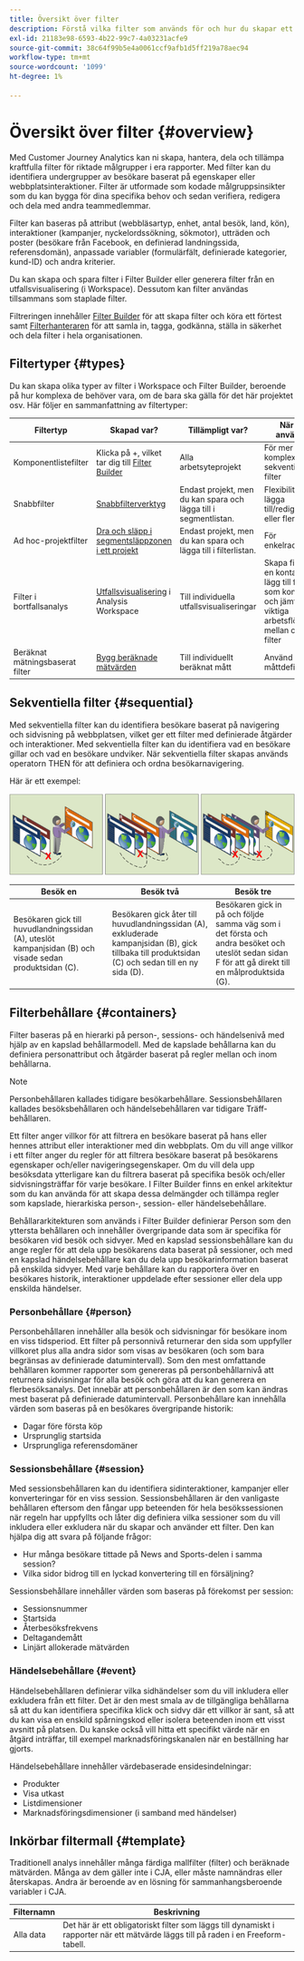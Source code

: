 ```yaml
---
title: Översikt över filter
description: Förstå vilka filter som används för och hur du skapar ett enkelt filter.
exl-id: 21183e98-6593-4b22-99c7-4a03231acfe9
source-git-commit: 38c64f99b5e4a0061ccf9afb1d5ff219a78aec94
workflow-type: tm+mt
source-wordcount: '1099'
ht-degree: 1%

---
```


# Översikt över filter {#overview}

Med Customer Journey Analytics kan ni skapa, hantera, dela och tillämpa kraftfulla filter för riktade målgrupper i era rapporter. Med filter kan du identifiera undergrupper av besökare baserat på egenskaper eller webbplatsinteraktioner. Filter är utformade som kodade målgruppsinsikter som du kan bygga för dina specifika behov och sedan verifiera, redigera och dela med andra teammedlemmar.

Filter kan baseras på attribut (webbläsartyp, enhet, antal besök, land, kön), interaktioner (kampanjer, nyckelordssökning, sökmotor), utträden och poster (besökare från Facebook, en definierad landningssida, referensdomän), anpassade variabler (formulärfält, definierade kategorier, kund-ID) och andra kriterier.

Du kan skapa och spara filter i Filter Builder eller generera filter från en utfallsvisualisering (i Workspace). Dessutom kan filter användas tillsammans som staplade filter.

Filtreringen innehåller [Filter Builder](/help/components/filters/create-filters.md) för att skapa filter och köra ett förtest samt [Filterhanteraren](/help/components/filters/manage-filters.md) för att samla in, tagga, godkänna, ställa in säkerhet och dela filter i hela organisationen.

## Filtertyper {#types}

Du kan skapa olika typer av filter i Workspace och Filter Builder, beroende på hur komplexa de behöver vara, om de bara ska gälla för det här projektet osv. Här följer en sammanfattning av filtertyper:

| Filtertyp | Skapad var? | Tillämpligt var? | När ska användas |
| --- | --- | --- | --- |
| Komponentlistefilter | Klicka på +, vilket tar dig till [Filter Builder](/help/components/filters/create-filters.md) | Alla arbetsyteprojekt | För mer komplexa filter, sekventiella filter |
| Snabbfilter | [Snabbfilterverktyg](/help/components/filters/quick-filters.md) | Endast projekt, men du kan spara och lägga till i segmentlistan. | Flexibilitet att lägga till/redigera en eller flera regler |
| Ad hoc-projektfilter | [Dra och släpp i segmentsläppzonen i ett projekt](/help/components/filters/ad-hoc-filters.md) | Endast projekt, men du kan spara och lägga till i filterlistan. | För enkelradsfilter |
| Filter i bortfallsanalys | [Utfallsvisualisering](/help/analysis-workspace/visualizations/fallout/compare-segments-fallout.md) i Analysis Workspace | Till individuella utfallsvisualiseringar | Skapa filter från en kontaktyta, lägg till filter som kontaktyta och jämför viktiga arbetsflöden mellan olika filter |
| Beräknat mätningsbaserat filter | [Bygg beräknade mätvärden](https://experienceleague.adobe.com/docs/analytics/components/calculated-metrics/calcmetric-workflow/metrics-with-segments.html) | Till individuellt beräknat mått | Använd filter i måttdefinitionen |

## Sekventiella filter {#sequential}

Med sekventiella filter kan du identifiera besökare baserat på navigering och sidvisning på webbplatsen, vilket ger ett filter med definierade åtgärder och interaktioner. Med sekventiella filter kan du identifiera vad en besökare gillar och vad en besökare undviker. När sekventiella filter skapas används operatorn THEN för att definiera och ordna besökarnavigering.

Här är ett exempel:

![](assets/sequential_fil.png)

| Besök en | Besök två | Besök tre |
| --- | --- | --- |
| Besökaren gick till huvudlandningssidan (A), uteslöt kampanjsidan (B) och visade sedan produktsidan (C). | Besökaren gick åter till huvudlandningssidan (A), exkluderade kampanjsidan (B), gick tillbaka till produktsidan (C) och sedan till en ny sida (D). | Besökaren gick in på och följde samma väg som i det första och andra besöket och uteslöt sedan sidan F för att gå direkt till en målproduktsida (G). |

## Filterbehållare {#containers}

Filter baseras på en hierarki på person-, sessions- och händelsenivå med hjälp av en kapslad behållarmodell. Med de kapslade behållarna kan du definiera personattribut och åtgärder baserat på regler mellan och inom behållarna.

>[!NOTE]
>Personbehållaren kallades tidigare besökarbehållare. Sessionsbehållaren kallades besöksbehållaren och händelsebehållaren var tidigare Träff-behållaren.

Ett filter anger villkor för att filtrera en besökare baserat på hans eller hennes attribut eller interaktioner med din webbplats. Om du vill ange villkor i ett filter anger du regler för att filtrera besökare baserat på besökarens egenskaper och/eller navigeringsegenskaper. Om du vill dela upp besöksdata ytterligare kan du filtrera baserat på specifika besök och/eller sidvisningsträffar för varje besökare. I Filter Builder finns en enkel arkitektur som du kan använda för att skapa dessa delmängder och tillämpa regler som kapslade, hierarkiska person-, session- eller händelsebehållare.

Behållararkitekturen som används i Filter Builder definierar Person som den yttersta behållaren och innehåller övergripande data som är specifika för besökaren vid besök och sidvyer. Med en kapslad sessionsbehållare kan du ange regler för att dela upp besökarens data baserat på sessioner, och med en kapslad händelsebehållare kan du dela upp besökarinformation baserat på enskilda sidvyer. Med varje behållare kan du rapportera över en besökares historik, interaktioner uppdelade efter sessioner eller dela upp enskilda händelser.

### Personbehållare {#person}

Personbehållaren innehåller alla besök och sidvisningar för besökare inom en viss tidsperiod. Ett filter på personnivå returnerar den sida som uppfyller villkoret plus alla andra sidor som visas av besökaren (och som bara begränsas av definierade datumintervall). Som den mest omfattande behållaren kommer rapporter som genereras på personbehållarnivå att returnera sidvisningar för alla besök och göra att du kan generera en flerbesöksanalys. Det innebär att personbehållaren är den som kan ändras mest baserat på definierade datumintervall.
Personbehållare kan innehålla värden som baseras på en besökares övergripande historik:

* Dagar före första köp
* Ursprunglig startsida
* Ursprungliga referensdomäner

### Sessionsbehållare {#session}

Med sessionsbehållaren kan du identifiera sidinteraktioner, kampanjer eller konverteringar för en viss session. Sessionsbehållaren är den vanligaste behållaren eftersom den fångar upp beteenden för hela besökssessionen när regeln har uppfyllts och låter dig definiera vilka sessioner som du vill inkludera eller exkludera när du skapar och använder ett filter. Den kan hjälpa dig att svara på följande frågor:

* Hur många besökare tittade på News and Sports-delen i samma session?
* Vilka sidor bidrog till en lyckad konvertering till en försäljning?

Sessionsbehållare innehåller värden som baseras på förekomst per session:

* Sessionsnummer
* Startsida
* Återbesöksfrekvens
* Deltagandemått
* Linjärt allokerade mätvärden

### Händelsebehållare {#event}

Händelsebehållaren definierar vilka sidhändelser som du vill inkludera eller exkludera från ett filter. Det är den mest smala av de tillgängliga behållarna så att du kan identifiera specifika klick och sidvy där ett villkor är sant, så att du kan visa en enskild spårningskod eller isolera beteenden inom ett visst avsnitt på platsen. Du kanske också vill hitta ett specifikt värde när en åtgärd inträffar, till exempel marknadsföringskanalen när en beställning har gjorts.

Händelsebehållare innehåller värdebaserade ensidesindelningar:

* Produkter
* Visa utkast
* Listdimensioner
* Marknadsföringsdimensioner (i samband med händelser)

## Inkörbar filtermall {#template}

Traditionell analys innehåller många färdiga mallfilter (filter) och beräknade mätvärden. Många av dem gäller inte i CJA, eller måste namnändras eller återskapas. Andra är beroende av en lösning för sammanhangsberoende variabler i CJA.

| Filternamn | Beskrivning |
| --- | --- |
| Alla data | Det här är ett obligatoriskt filter som läggs till dynamiskt i rapporter när ett mätvärde läggs till på raden i en Freeform-tabell. |
